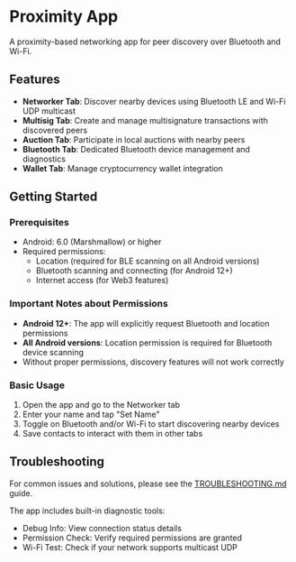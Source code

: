 # Proximity App

A proximity-based networking app for peer discovery over Bluetooth and Wi-Fi.

## Features

- **Networker Tab**: Discover nearby devices using Bluetooth LE and Wi-Fi UDP multicast
- **Multisig Tab**: Create and manage multisignature transactions with discovered peers
- **Auction Tab**: Participate in local auctions with nearby peers
- **Bluetooth Tab**: Dedicated Bluetooth device management and diagnostics
- **Wallet Tab**: Manage cryptocurrency wallet integration

## Getting Started

### Prerequisites

- Android: 6.0 (Marshmallow) or higher
- Required permissions:
  - Location (required for BLE scanning on all Android versions)
  - Bluetooth scanning and connecting (for Android 12+)
  - Internet access (for Web3 features)

### Important Notes about Permissions

- **Android 12+**: The app will explicitly request Bluetooth and location permissions
- **All Android versions**: Location permission is required for Bluetooth device scanning
- Without proper permissions, discovery features will not work correctly

### Basic Usage

1. Open the app and go to the Networker tab
2. Enter your name and tap "Set Name"
3. Toggle on Bluetooth and/or Wi-Fi to start discovering nearby devices
4. Save contacts to interact with them in other tabs

## Troubleshooting

For common issues and solutions, please see the [TROUBLESHOOTING.md](./TROUBLESHOOTING.md) guide.

The app includes built-in diagnostic tools:
- Debug Info: View connection status details
- Permission Check: Verify required permissions are granted
- Wi-Fi Test: Check if your network supports multicast UDP
